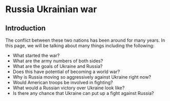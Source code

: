 <!DOCTYPE HTML>
  
  
  <head>
    <h1>Russia Ukrainian war</h1>
  </head>
  
  
  <body>
    <div id="introduction">
      <h2>Introduction</h2>
      <p> The conflict between these two nations has been around for many years. In this page, we will be talking about many things including the following: </p>
           <ul>
      <li>What started the war?</li>
      <li>What are the army numbers of both sides?</li>
      <li>What are the goals of Ukraine and Russia?</li>
      <li>Does this have potential of becoming a world war?</li>
             <li>Why is Russia moving so aggressively against Ukraine right now?</li>
      <li>Would American troops be involved in fighting?</li>
      <li>What would a Russian victory over Ukraine look like?</li>
      <li>Is there any chance that Ukraine can put up a fight against Russia?</li>
    </ul>
     
